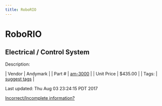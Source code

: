 ```yaml
---
title: RoboRIO
---
```


# RoboRIO
## Electrical / Control System
Description: 	 

| Vendor | Andymark | 
| Part # | [am-3000](http://www.andymark.com/product-p/am-3000.htm) | 
| Unit Price | $435.00 | 
| Tags: | [suggest tags](https://docs.google.com/forms/d/e/1FAIpQLSeWyY8v3RgOty-MyWmh9U0iivNYN_molChYyS-0U-o-kOAv_g/viewform) | 

Last updated: Thu Aug 03 23:24:15 PDT 2017

 [Incorrect/Incomplete information?](https://docs.google.com/forms/d/e/1FAIpQLSeWyY8v3RgOty-MyWmh9U0iivNYN_molChYyS-0U-o-kOAv_g/viewform)